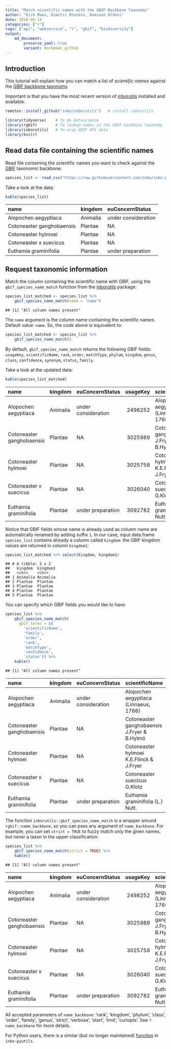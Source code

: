 ```yaml
---
title: "Match scientific names with the GBIF Backbone Taxonomy"
author: "Dirk Maes, Dimitri Brosens, Damiano Oldoni"
date: 2018-06-14
categories: ["r"]
tags: ["api", "webservice", "r", "gbif", "biodiversity"]
output: 
    md_document:
        preserve_yaml: true
        variant: markdown_github
---
```


Introduction
------------

This tutorial will explain how you can match a list of *scientific
names* against the [GBIF backbone
taxonomy](https://www.gbif.org/dataset/d7dddbf4-2cf0-4f39-9b2a-bb099caae36c).

Important is that you have the most recent version of
[inborutils](https://inbo.github.io/inborutils/) installed and
available:

``` r
remotes::install_github("inbo/inborutils")   # install inborutils
```

``` r
library(tidyverse)    # To do datascience
library(rgbif)        # To lookup names in the GBIF backbone taxonomy
library(inborutils)   # To wrap GBIF API data
library(knitr)
```

Read data file containing the scientific names
----------------------------------------------

Read file containing the scientific names you want to check against the
[GBIF](https://www.gbif.org/species/search?q=) taxonomic backbone:

``` r
species_list <- read_csv("https://raw.githubusercontent.com/inbo/inbo-pyutils/master/gbif/gbif_name_match/sample.csv", trim_ws = TRUE, col_types = cols())
```

Take a look at the data:

``` r
kable(species_list)
```

| name                      | kingdom  | euConcernStatus     |
|:--------------------------|:---------|:--------------------|
| Alopochen aegyptiaca      | Animalia | under consideration |
| Cotoneaster ganghobaensis | Plantae  | NA                  |
| Cotoneaster hylmoei       | Plantae  | NA                  |
| Cotoneaster x suecicus    | Plantae  | NA                  |
| Euthamia graminifolia     | Plantae  | under preparation   |

Request taxonomic information
-----------------------------

Match the column containing the scientific name with GBIF, using the
`gbif_species_name_match` function from the
[inborutils](https://inbo.github.io/inborutils/reference/gbif_species_name_match.html)
package:

``` r
species_list_matched <- species_list %>% 
    gbif_species_name_match(name = "name") 
```

    ## [1] "All column names present"

The `name` argument is the column name containing the scientific names.
Default value: `name`. So, the code above is equivalent to:

``` r
species_list_matched <- species_list %>% 
    gbif_species_name_match() 
```

By default, `gbif_species_name_match` returns the following GBIF fields:
`usageKey`, `scientificName`, `rank`, `order`, `matchType`, `phylum`,
`kingdom`, `genus`, `class`, `confidence`, `synonym`, `status`,
`family`.

Take a look at the updated data:

``` r
kable(species_list_matched)
```

| name                      | kingdom  | euConcernStatus     |  usageKey| scientificName                              | rank    | order        | matchType | phylum       | kingdom1 | genus       | class         |  confidence| synonym | status   | family     |
|:--------------------------|:---------|:--------------------|---------:|:--------------------------------------------|:--------|:-------------|:----------|:-------------|:---------|:------------|:--------------|-----------:|:--------|:---------|:-----------|
| Alopochen aegyptiaca      | Animalia | under consideration |   2498252| Alopochen aegyptiaca (Linnaeus, 1766)       | SPECIES | Anseriformes | EXACT     | Chordata     | Animalia | Alopochen   | Aves          |          98| FALSE   | ACCEPTED | Anatidae   |
| Cotoneaster ganghobaensis | Plantae  | NA                  |   3025989| Cotoneaster ganghobaensis J.Fryer & B.Hylmö | SPECIES | Rosales      | EXACT     | Tracheophyta | Plantae  | Cotoneaster | Magnoliopsida |          98| FALSE   | ACCEPTED | Rosaceae   |
| Cotoneaster hylmoei       | Plantae  | NA                  |   3025758| Cotoneaster hylmoei K.E.Flinck & J.Fryer    | SPECIES | Rosales      | EXACT     | Tracheophyta | Plantae  | Cotoneaster | Magnoliopsida |          98| FALSE   | ACCEPTED | Rosaceae   |
| Cotoneaster x suecicus    | Plantae  | NA                  |   3026040| Cotoneaster suecicus G.Klotz                | SPECIES | Rosales      | EXACT     | Tracheophyta | Plantae  | Cotoneaster | Magnoliopsida |          98| FALSE   | ACCEPTED | Rosaceae   |
| Euthamia graminifolia     | Plantae  | under preparation   |   3092782| Euthamia graminifolia (L.) Nutt.            | SPECIES | Asterales    | EXACT     | Tracheophyta | Plantae  | Euthamia    | Magnoliopsida |          98| FALSE   | ACCEPTED | Asteraceae |

Notice that GBIF fields whose name is already used as column name are
automatically renamed by adding suffix `1`. In our case, input
data.frame `species_list` contains already a column called `kingdom`:
the GBIF kingdom values are returned in column `kingdom1`:

``` r
species_list_matched %>% select(kingdom, kingdom1)
```

    ## # A tibble: 5 x 2
    ##   kingdom  kingdom1
    ##   <chr>    <chr>   
    ## 1 Animalia Animalia
    ## 2 Plantae  Plantae 
    ## 3 Plantae  Plantae 
    ## 4 Plantae  Plantae 
    ## 5 Plantae  Plantae

You can specify which GBIF fields you would like to have:

``` r
species_list %>% 
    gbif_species_name_match(
      gbif_terms = c(
        'scientificName', 
        'family',
        'order',
        'rank',
        'matchType',
        'confidence',
        'status')) %>%
    kable()
```

    ## [1] "All column names present"

| name                      | kingdom  | euConcernStatus     | scientificName                              | family     | order        | rank    | matchType |  confidence| status   |
|:--------------------------|:---------|:--------------------|:--------------------------------------------|:-----------|:-------------|:--------|:----------|-----------:|:---------|
| Alopochen aegyptiaca      | Animalia | under consideration | Alopochen aegyptiaca (Linnaeus, 1766)       | Anatidae   | Anseriformes | SPECIES | EXACT     |          98| ACCEPTED |
| Cotoneaster ganghobaensis | Plantae  | NA                  | Cotoneaster ganghobaensis J.Fryer & B.Hylmö | Rosaceae   | Rosales      | SPECIES | EXACT     |          98| ACCEPTED |
| Cotoneaster hylmoei       | Plantae  | NA                  | Cotoneaster hylmoei K.E.Flinck & J.Fryer    | Rosaceae   | Rosales      | SPECIES | EXACT     |          98| ACCEPTED |
| Cotoneaster x suecicus    | Plantae  | NA                  | Cotoneaster suecicus G.Klotz                | Rosaceae   | Rosales      | SPECIES | EXACT     |          98| ACCEPTED |
| Euthamia graminifolia     | Plantae  | under preparation   | Euthamia graminifolia (L.) Nutt.            | Asteraceae | Asterales    | SPECIES | EXACT     |          98| ACCEPTED |

The function `inborutils::gbif_species_name_match` is a wrapper around
`rgbif::name_backbone`, so you can pass any argument of `name_backbone`.
For example, you can set `strict = TRUE` to fuzzy match only the given
names, but never a taxon in the upper classification:

``` r
species_list %>% 
    gbif_species_name_match(strict = TRUE) %>%
    kable()
```

    ## [1] "All column names present"

| name                      | kingdom  | euConcernStatus     |  usageKey| scientificName                              | rank    | order        | matchType | phylum       | kingdom1 | genus       | class         |  confidence| synonym | status   | family     |
|:--------------------------|:---------|:--------------------|---------:|:--------------------------------------------|:--------|:-------------|:----------|:-------------|:---------|:------------|:--------------|-----------:|:--------|:---------|:-----------|
| Alopochen aegyptiaca      | Animalia | under consideration |   2498252| Alopochen aegyptiaca (Linnaeus, 1766)       | SPECIES | Anseriformes | EXACT     | Chordata     | Animalia | Alopochen   | Aves          |          99| FALSE   | ACCEPTED | Anatidae   |
| Cotoneaster ganghobaensis | Plantae  | NA                  |   3025989| Cotoneaster ganghobaensis J.Fryer & B.Hylmö | SPECIES | Rosales      | EXACT     | Tracheophyta | Plantae  | Cotoneaster | Magnoliopsida |          99| FALSE   | ACCEPTED | Rosaceae   |
| Cotoneaster hylmoei       | Plantae  | NA                  |   3025758| Cotoneaster hylmoei K.E.Flinck & J.Fryer    | SPECIES | Rosales      | EXACT     | Tracheophyta | Plantae  | Cotoneaster | Magnoliopsida |          99| FALSE   | ACCEPTED | Rosaceae   |
| Cotoneaster x suecicus    | Plantae  | NA                  |   3026040| Cotoneaster suecicus G.Klotz                | SPECIES | Rosales      | EXACT     | Tracheophyta | Plantae  | Cotoneaster | Magnoliopsida |          99| FALSE   | ACCEPTED | Rosaceae   |
| Euthamia graminifolia     | Plantae  | under preparation   |   3092782| Euthamia graminifolia (L.) Nutt.            | SPECIES | Asterales    | EXACT     | Tracheophyta | Plantae  | Euthamia    | Magnoliopsida |          98| FALSE   | ACCEPTED | Asteraceae |

All accepted parameters of `name_backbone`: ‘rank’, ‘kingdom’, ‘phylum’,
‘class’, ‘order’, ‘family’, ‘genus’, ‘strict’, ‘verbose’, ‘start’,
‘limit’, ‘curlopts’. See `?name_backbone` for more details.

For Python users, there is a similar (but no longer maintained)
[function](https://github.com/inbo/inbo-pyutils/tree/master/gbif/gbif_name_match)
in `inbo-pyutils`.
